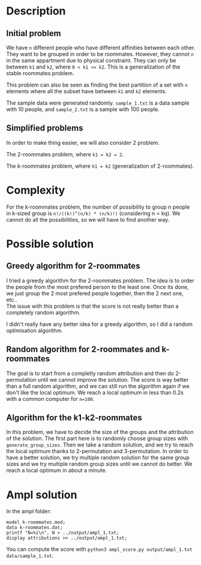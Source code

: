# Description
## Initial problem
We have `n` different people who have different affinities between each other. They want to be grouped in order to be roommates. However, they cannot `n` in the same appartment due to physical constraint. They can only be between `k1` and `k2`, where `0 < k1 <= k2`. This is a generalization of the stable roommates problem. 

This problem can also be seen as finding the best partition of a set with `n` elements where all the subset have between `k1` and `k2` elements. 

The sample data were generated randomly. `sample_1.txt` is a data sample with 10 people, and `sample_2.txt` is a sample with 100 people.

## Simplified problems
In order to make thing easier, we will also consider 2 problem.

The 2-roommates problem, where `k1 = k2 = 2`.

The k-roommates problem, where `k1 = k2` (generalization of 2-roommates).

# Complexity
For the k-roommates problem, the number of possibility to group n people in k-sized group is `n!/((k!)^(n/k) * (n/k)!)` (considering n = kq). We cannot do all the possibilities, so we will have to find another way.

# Possible solution
## Greedy algorithm for 2-roommates
I tried a greedy algorithm for the 2-roommates problem. The idea is to order the people from the most prefered person to the least one. Once its done, we just group the 2 most prefered people together, then the 2 next one, etc..  
The issue with this problem is that the score is not really better than a completely random algorithm.

I didn't really have any better idea for a greedy algorithm, so I did a random optimisation algorithm.

## Random algorithm for 2-roommates and k-roommates
The goal is to start from a completly random attribution and then do 2-permutation until we cannot improve the solution. The score is way better than a full random algorithm, and we can still run the algorithm again if we don't like the local optimum. We reach a local optimum in less than 0.2s with a common computer for `n=100`.

## Algorithm for the k1-k2-roommates
In this problem, we have to decide the size of the groups and the attribution of the solution. The first part here is to randomly choose group sizes with `generate_group_sizes`. Then we take a random solution, and we try to reach the local optimum thanks to 2-permutation and 3-permutation. In order to have a better solution, we try multiple random solution for the same group sizes and we try multiple random group sizes until we cannot do better. We reach a local optimum in about a minute.


# Ampl solution
In the ampl folder:

```
model k-roommates.mod;
data k-roommates.dat;
printf "N=%i\n", N > ../output/ampl_1.txt;
display attributions >> ../output/ampl_1.txt;
```

You can compute the score with `python3 ampl_score.py output/ampl_1.txt data/sample_1.txt`.
